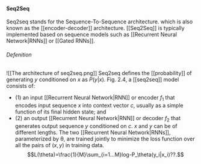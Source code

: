 #### Seq2Seq
Seq2seq stands for the Sequence-To-Sequence architecture. which is also known as the [[encoder-decoder]] architecture. [[Seq2Seq]] is typically implemented based on sequence models such as [[Recurrent Neural Network|RNNs]] or [[Gated RNNs]].
###### Defenition
![[The architecture of seq2seq.png]]
Seq2seq defines the [[probability]] of generating $y$ conditioned on $x$ as $P (y|x)$. Fig. 2.4, a [[seq2seq]] model consists of:
- (1) an input [[Recurrent Neural Network|RNN]] or encoder $f_1$ that encodes input sequence $x$ into context vector $c$, usually as a simple function of its final hidden state; and
- (2) an output [[Recurrent Neural Network|RNN]] or decoder $f_2$ that generates output sequence $y$ conditioned on $c$. $x$ and $y$ can be of different lengths. The two [[Recurrent Neural Network|RNNs]], parameterized by θ, are trained jointly to minimize the loss function over all the pairs of $(x, y)$ in training data.$$L(\theta)=\frac{1}{M}\sum_{i=1...M}log-P_\theta(y_i|x_i)??.$$